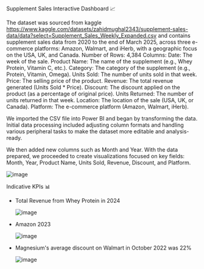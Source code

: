 Supplement Sales Interactive Dashboard 📈

The dataset was sourced from kaggle https://www.kaggle.com/datasets/zahidmughal2343/supplement-sales-data/data?select=Supplement_Sales_Weekly_Expanded.csv and contains
supplement sales data from 2020 to the end of March 2025, across three e-commerce platforms: Amazon, Walmart, and iHerb, with a geographic focus on the USA, UK, and Canada.
Number of Rows: 4,384
Columns:
Date: The week of the sale.
Product Name: The name of the supplement (e.g., Whey Protein, Vitamin C, etc.).
Category: The category of the supplement (e.g., Protein, Vitamin, Omega).
Units Sold: The number of units sold in that week.
Price: The selling price of the product.
Revenue: The total revenue generated (Units Sold * Price).
Discount: The discount applied on the product (as a percentage of original price).
Units Returned: The number of units returned in that week.
Location: The location of the sale (USA, UK, or Canada).
Platform: The e-commerce platform (Amazon, Walmart, iHerb).

We imported the CSV file into Power BI and began by transforming the data. Initial data processing included adjusting column formats and handling
various peripheral tasks to make the dataset more editable and analysis-ready.

We then added new columns such as Month and Year. With the data prepared, we proceeded to create visualizations focused on key fields:
Month, Year, Product Name, Units Sold, Revenue, Discount, and Platform.

![image](https://github.com/user-attachments/assets/50d94420-1d73-411b-95ac-aafbdbf7da86)

Indicative KPIs 📊 

- Total Revenue from Whey Protein in 2024
  
  ![image](https://github.com/user-attachments/assets/d22854eb-16fe-4b1d-be1f-9a4d8483a0e1)

- Amazon 2023
  
  ![image](https://github.com/user-attachments/assets/a2f6dfa3-2472-4505-93c1-a00e4a8adae0)

- Magnesium's average discount on Walmart in October 2022 was 22%

  ![image](https://github.com/user-attachments/assets/4f6a7ad9-a132-494a-bce9-36d4ad7850eb)







